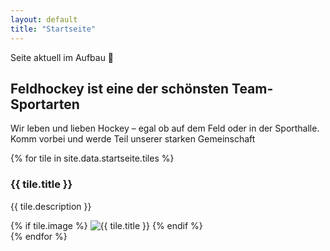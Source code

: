```yaml
---
layout: default
title: "Startseite"
---
```


Seite aktuell im Aufbau 🚀

<h2>Feldhockey ist eine der schönsten Team-Sportarten</h2>
<p>Wir leben und lieben Hockey – egal ob auf dem Feld oder in der Sporthalle. Komm vorbei und werde Teil unserer starken Gemeinschaft</p>

<div class="tiles-container">
    {% for tile in site.data.startseite.tiles %}
    <div class="tile">
        <h3>{{ tile.title }}</h3>
        <p>{{ tile.description }}</p>
        {% if tile.image %}
        <img src="{{ tile.image }}" alt="{{ tile.title }}">
        {% endif %}
    </div>
    {% endfor %}
</div>
